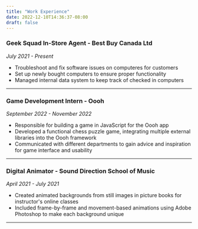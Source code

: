 ```yaml
---
title: "Work Experience"
date: 2022-12-10T14:36:37-08:00
draft: false
---
```


### **Geek Squad In-Store Agent** - Best Buy Canada Ltd

*July 2021 - Present*

- Troubleshoot and fix software issues on computeres for customers
- Set up newly bought computers to ensure proper functionality
- Managed internal data system to keep track of checked in computers
---

### **Game Development Intern** - Oooh

*September 2022 - November 2022*

- Responsible for building a game in JavaScript for the Oooh app
- Developed a functional chess puzzle game, integrating multiple external libraries into the Oooh framework
- Communicated with different departments to gain advice and inspiration for game interface and usability
---

### **Digital Animator** - Sound Direction School of Music

*April 2021 - July 2021*

- Created animated backgrounds from still images in picture books for instructor's online classes
- Included frame-by-frame and movement-based animations using Adobe Photoshop to make each background unique
---

